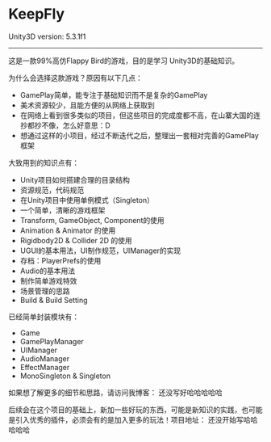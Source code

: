 # KeepFly

Unity3D version: 5.3.1f1

---

这是一款99%高仿Flappy Bird的游戏，目的是学习 Unity3D的基础知识。

为什么会选择这款游戏？原因有以下几点：
+ GamePlay简单，能专注于基础知识而不是复杂的GamePlay
+ 美术资源较少，且能方便的从网络上获取到
+ 在网络上看到很多类似的项目，但这些项目的完成度都不高，在山寨大国的连抄都抄不像，怎么好意思：D
+ 想通过这样的小项目，经过不断迭代之后，整理出一套相对完善的GamePlay框架

大致用到的知识点有：
+ Unity项目如何搭建合理的目录结构
+ 资源规范，代码规范
+ 在Unity项目中使用单例模式（Singleton）
+ 一个简单，清晰的游戏框架
+ Transform, GameObject, Component的使用
+ Animation & Animator 的使用
+ Rigidbody2D & Collider 2D 的使用 
+ UGUI的基本用法，UI制作规范，UIManager的实现
+ 存档：PlayerPrefs的使用
+ Audio的基本用法
+ 制作简单游戏特效
+ 场景管理的思路
+ Build & Build Setting

已经简单封装模块有：
+ Game
+ GamePlayManager
+ UIManager
+ AudioManager
+ EffectManager
+ MonoSingleton & Singleton

如果想了解更多的细节和思路，请访问我博客：
还没写好哈哈哈哈哈

后续会在这个项目的基础上，新加一些好玩的东西，可能是新知识的实践，也可能是引入优秀的插件，必须会有的是加入更多的玩法！项目地址：
还没开始写哈哈哈哈哈

